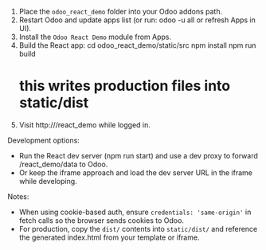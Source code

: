 1. Place the `odoo_react_demo` folder into your Odoo addons path.
2. Restart Odoo and update apps list (or run: odoo -u all or refresh Apps in UI).
3. Install the `Odoo React Demo` module from Apps.
4. Build the React app:
   cd odoo_react_demo/static/src
   npm install
   npm run build
   # this writes production files into static/dist
5. Visit http://<odoo-host>/react_demo while logged in.

Development options:
- Run the React dev server (npm run start) and use a dev proxy to forward /react_demo/data to Odoo.
- Or keep the iframe approach and load the dev server URL in the iframe while developing.

Notes:
- When using cookie-based auth, ensure `credentials: 'same-origin'` in fetch calls so the browser sends cookies to Odoo.
- For production, copy the `dist/` contents into `static/dist/` and reference the generated index.html from your template or iframe.